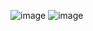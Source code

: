 ![image](https://user-images.githubusercontent.com/42684316/230135450-cff82f7b-9e00-4094-9e9b-0344c2fbbb0a.png)
![image](https://user-images.githubusercontent.com/42684316/230135966-b5e43cab-5d45-4e7b-a74c-f44586d4d46b.png)
